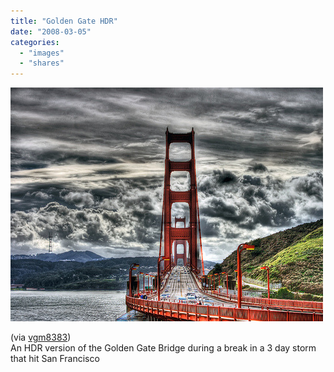 ```yaml
---
title: "Golden Gate HDR"
date: "2008-03-05"
categories: 
  - "images"
  - "shares"
---
```


![](images/4wnP83SaF67d6klwLPeopamO_500.jpg)

(via [vgm8383](http://flickr.com/photos/vgm8383))  
An HDR version of the Golden Gate Bridge during a break in a 3 day storm that hit San Francisco
